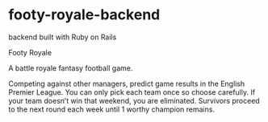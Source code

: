 # footy-royale-backend
backend built with Ruby on Rails

Footy Royale

A battle royale fantasy football game. 

Competing against other managers, predict game results in the English Premier League. You can only pick each team once so choose carefully. If your team doesn’t win that weekend, you are eliminated. Survivors proceed to the next round each week until 1 worthy champion remains.
